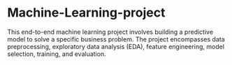 # Machine-Learning-project 

This end-to-end machine learning project involves building a predictive model to solve a specific business problem. The project encompasses data preprocessing, exploratory data analysis (EDA), feature engineering, model selection, training, and evaluation.

